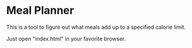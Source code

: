 Meal Planner
============

This is a tool to figure out what meals add up to a specified calorie limit.


Just open "index.html" in your favorite browser.
